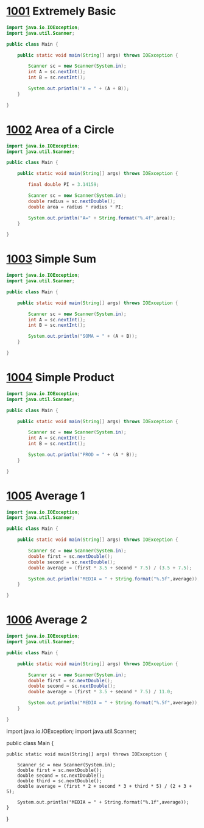 # [1001](https://judge.beecrowd.com/en/problems/view/1001) Extremely Basic

```java
import java.io.IOException;
import java.util.Scanner;

public class Main {

    public static void main(String[] args) throws IOException {

        Scanner sc = new Scanner(System.in);
        int A = sc.nextInt();
        int B = sc.nextInt();

        System.out.println("X = " + (A + B));
    }

}
```

# [1002](https://judge.beecrowd.com/en/problems/view/1002) Area of a Circle

```java
import java.io.IOException;
import java.util.Scanner;

public class Main {

    public static void main(String[] args) throws IOException {

        final double PI = 3.14159;

        Scanner sc = new Scanner(System.in);
        double radius = sc.nextDouble();
        double area = radius * radius * PI;

        System.out.println("A=" + String.format("%.4f",area));
    }

}
```

# [1003](https://judge.beecrowd.com/en/problems/view/1003) Simple Sum

```java
import java.io.IOException;
import java.util.Scanner;

public class Main {

    public static void main(String[] args) throws IOException {

        Scanner sc = new Scanner(System.in);
        int A = sc.nextInt();
        int B = sc.nextInt();

        System.out.println("SOMA = " + (A + B));
    }

}
```

# [1004](https://judge.beecrowd.com/en/problems/view/1004) Simple Product

```java
import java.io.IOException;
import java.util.Scanner;

public class Main {

    public static void main(String[] args) throws IOException {

        Scanner sc = new Scanner(System.in);
        int A = sc.nextInt();
        int B = sc.nextInt();

        System.out.println("PROD = " + (A * B));
    }

}
```


# [1005](https://judge.beecrowd.com/en/problems/view/1005) Average 1

```java
import java.io.IOException;
import java.util.Scanner;

public class Main {

    public static void main(String[] args) throws IOException {

        Scanner sc = new Scanner(System.in);
        double first = sc.nextDouble();
        double second = sc.nextDouble();
        double average = (first * 3.5 + second * 7.5) / (3.5 + 7.5);

        System.out.println("MEDIA = " + String.format("%.5f",average));
    }

}
```

# [1006](https://judge.beecrowd.com/en/problems/view/1006) Average 2

```java
import java.io.IOException;
import java.util.Scanner;

public class Main {

    public static void main(String[] args) throws IOException {

        Scanner sc = new Scanner(System.in);
        double first = sc.nextDouble();
        double second = sc.nextDouble();
        double average = (first * 3.5 + second * 7.5) / 11.0;

        System.out.println("MEDIA = " + String.format("%.5f",average));
    }

}
```
import java.io.IOException;
import java.util.Scanner;

public class Main {

    public static void main(String[] args) throws IOException {

        Scanner sc = new Scanner(System.in);
        double first = sc.nextDouble();
        double second = sc.nextDouble();
        double third = sc.nextDouble();
        double average = (first * 2 + second * 3 + third * 5) / (2 + 3 + 5);

        System.out.println("MEDIA = " + String.format("%.1f",average));
    }

}
